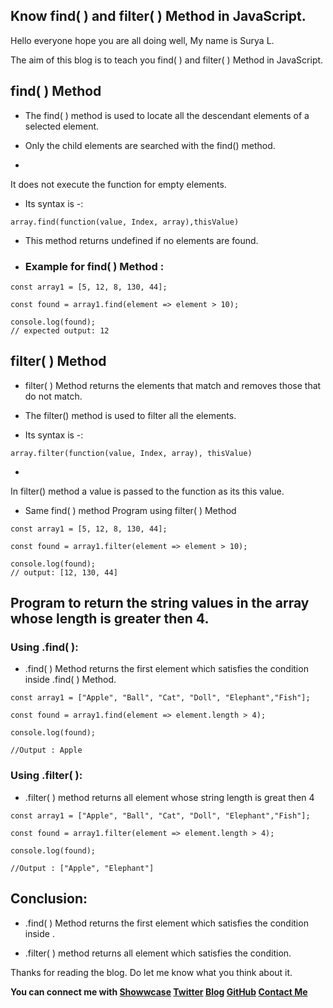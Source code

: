 ## Know find( ) and filter( ) Method in JavaScript.

Hello everyone hope you are all doing well, My name is Surya L.

The aim of this blog is to teach you find( ) and filter( ) Method in JavaScript.

## find( ) Method
- The find( ) method is used to locate all the descendant elements of a selected element. 

- Only the child elements are searched with the find() method.

- 
It does not execute the function for empty elements.

- Its syntax is -:

```
array.find(function(value, Index, array),thisValue)
```

- This method returns undefined if no elements are found.

- ### Example for find( ) Method :

```
const array1 = [5, 12, 8, 130, 44];

const found = array1.find(element => element > 10);

console.log(found);
// expected output: 12
```
## filter( ) Method


-   filter( ) Method returns the elements that match and removes those that do not match.  


- The filter() method is used to filter all the elements.

- Its syntax is -:

```
array.filter(function(value, Index, array), thisValue)
```


- 
In filter() method a value is passed to the function as its this value.


- Same find( ) method Program using filter( ) Method

```
const array1 = [5, 12, 8, 130, 44];

const found = array1.filter(element => element > 10);

console.log(found);
// output: [12, 130, 44]
```
## Program to return the string values in the array whose length is greater then 4.

### Using .find( ):


- .find( ) Method returns the first element which satisfies the condition inside .find( ) Method.

```
const array1 = ["Apple", "Ball", "Cat", "Doll", "Elephant","Fish"];

const found = array1.find(element => element.length > 4);

console.log(found);

//Output : Apple
```
### Using .filter( ):

-  .filter( ) method returns all element whose string length is great then 4

```
const array1 = ["Apple", "Ball", "Cat", "Doll", "Elephant","Fish"];

const found = array1.filter(element => element.length > 4);

console.log(found);

//Output : ["Apple", "Elephant"]
```
## Conclusion:

-  .find( ) Method returns the first element which satisfies the condition inside .

-   .filter( ) method returns all element which satisfies the condition.

Thanks for reading the blog. Do let me know what you think about it.

**You can connect me with <a href="https://www.showwcase.com/suryal8991">Showwcase</a>
<a href="https://twitter.com/SURYA_L1998">Twitter</a>
<a href="https://blog.surya-l.com/">Blog</a>
<a href="https://github.com/Surya8991">GitHub</a>
<a href="mailto:contact@surya-l.com">Contact Me</a>**